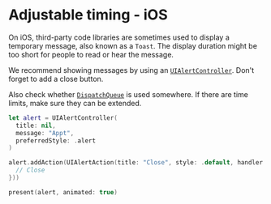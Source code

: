 # Adjustable timing - iOS

On iOS, third-party code libraries are sometimes used to display a temporary message, also known as a `Toast`. The display duration might be too short for people to read or hear the message.

We recommend showing messages by using an [`UIAlertController`](https://developer.apple.com/documentation/uikit/uialertcontroller). Don't forget to add a close button.

Also check whether [`DispatchQueue`](https://developer.apple.com/documentation/dispatch/dispatchqueue) is used somewhere. If there are time limits, make sure they can be extended.

```swift
let alert = UIAlertController(
  title: nil,
  message: "Appt",
  preferredStyle: .alert
)

alert.addAction(UIAlertAction(title: "Close", style: .default, handler: { action in
  // Close
}))

present(alert, animated: true)
```
